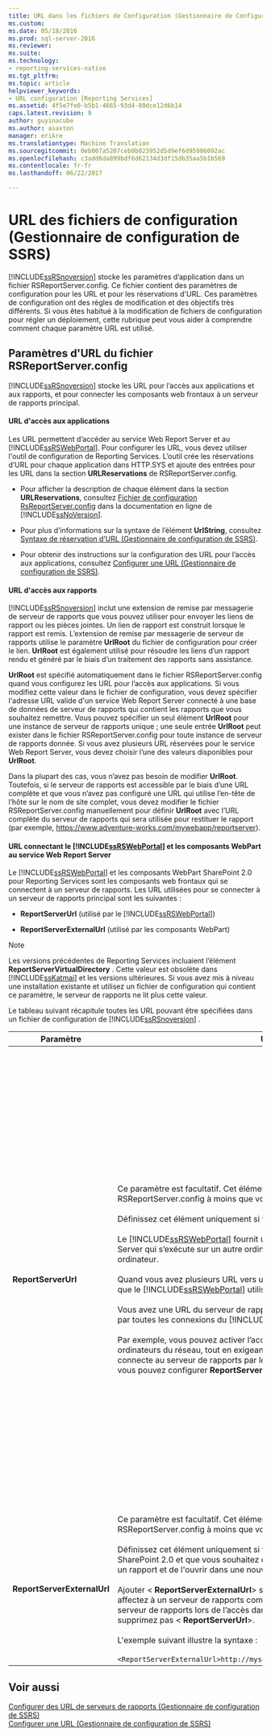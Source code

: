 ```yaml
---
title: URL dans les fichiers de Configuration (Gestionnaire de Configuration de SSRS) | Documents Microsoft
ms.custom: 
ms.date: 05/18/2016
ms.prod: sql-server-2016
ms.reviewer: 
ms.suite: 
ms.technology:
- reporting-services-native
ms.tgt_pltfrm: 
ms.topic: article
helpviewer_keywords:
- URL configuration [Reporting Services]
ms.assetid: 4f5e7fe0-b5b1-4665-93d4-80dce12d6b14
caps.latest.revision: 9
author: guyinacube
ms.author: asaxton
manager: erikre
ms.translationtype: Machine Translation
ms.sourcegitcommit: 0eb007a5207ceb0b023952d5d9ef6d95986092ac
ms.openlocfilehash: c3add6da899bdf6d62134d3df15db35aa5b1b569
ms.contentlocale: fr-fr
ms.lasthandoff: 06/22/2017

---
```

# <a name="urls-in-configuration-files--ssrs-configuration-manager"></a>URL des fichiers de configuration (Gestionnaire de configuration de SSRS)
  [!INCLUDE[ssRSnoversion](../../includes/ssrsnoversion-md.md)] stocke les paramètres d’application dans un fichier RSReportServer.config. Ce fichier contient des paramètres de configuration pour les URL et pour les réservations d'URL. Ces paramètres de configuration ont des règles de modification et des objectifs très différents. Si vous êtes habitué à la modification de fichiers de configuration pour régler un déploiement, cette rubrique peut vous aider à comprendre comment chaque paramètre URL est utilisé.  
  
## <a name="url-settings-in-rsreportserverconfig-file"></a>Paramètres d'URL du fichier RSReportServer.config  
 [!INCLUDE[ssRSnoversion](../../includes/ssrsnoversion-md.md)] stocke les URL pour l’accès aux applications et aux rapports, et pour connecter les composants web frontaux à un serveur de rapports principal.  
  
#### <a name="urls-for-application-access"></a>URL d'accès aux applications  
 Les URL permettent d’accéder au service Web Report Server et au [!INCLUDE[ssRSWebPortal](../../includes/ssrswebportal.md)]. Pour configurer les URL, vous devez utiliser l'outil de configuration de Reporting Services. L’outil crée les réservations d’URL pour chaque application dans HTTP.SYS et ajoute des entrées pour les URL dans la section **URLReservations** de RSReportServer.config.  
  
-   Pour afficher la description de chaque élément dans la section **URLReservations**, consultez [Fichier de configuration RsReportServer.config](../../reporting-services/report-server/rsreportserver-config-configuration-file.md) dans la documentation en ligne de [!INCLUDE[ssNoVersion](../../includes/ssnoversion-md.md)].  
  
-   Pour plus d’informations sur la syntaxe de l’élément **UrlString**, consultez [Syntaxe de réservation d’URL &#40;Gestionnaire de configuration de SSRS&#41;](../../reporting-services/install-windows/url-reservation-syntax-ssrs-configuration-manager.md).  
  
-   Pour obtenir des instructions sur la configuration des URL pour l’accès aux applications, consultez [Configurer une URL &#40;Gestionnaire de configuration de SSRS&#41;](../../reporting-services/install-windows/configure-a-url-ssrs-configuration-manager.md).  
  
#### <a name="urls-for-report-access"></a>URL d'accès aux rapports  
 [!INCLUDE[ssRSnoversion](../../includes/ssrsnoversion-md.md)] inclut une extension de remise par messagerie de serveur de rapports que vous pouvez utiliser pour envoyer les liens de rapport ou les pièces jointes. Un lien de rapport est construit lorsque le rapport est remis. L’extension de remise par messagerie de serveur de rapports utilise le paramètre **UrlRoot** du fichier de configuration pour créer le lien. **UrlRoot** est également utilisé pour résoudre les liens d’un rapport rendu et généré par le biais d’un traitement des rapports sans assistance.  
  
 **UrlRoot** est spécifié automatiquement dans le fichier RSReportServer.config quand vous configurez les URL pour l’accès aux applications. Si vous modifiez cette valeur dans le fichier de configuration, vous devez spécifier l'adresse URL valide d'un service Web Report Server connecté à une base de données de serveur de rapports qui contient les rapports que vous souhaitez remettre. Vous pouvez spécifier un seul élément **UrlRoot** pour une instance de serveur de rapports unique ; une seule entrée **UrlRoot** peut exister dans le fichier RSReportServer.config pour toute instance de serveur de rapports donnée. Si vous avez plusieurs URL réservées pour le service Web Report Server, vous devez choisir l’une des valeurs disponibles pour **UrlRoot**.  
  
 Dans la plupart des cas, vous n’avez pas besoin de modifier **UrlRoot**. Toutefois, si le serveur de rapports est accessible par le biais d’une URL complète et que vous n’avez pas configuré une URL qui utilise l’en-tête de l’hôte sur le nom de site complet, vous devez modifier le fichier RSReportServer.config manuellement pour définir **UrlRoot** avec l’URL complète du serveur de rapports qui sera utilisée pour restituer le rapport (par exemple, https://www.adventure-works.com/mywebapp/reportserver).  
  
#### <a name="urls-connecting-the-includessrswebportalincludesssrswebportalmd-and-web-parts-to-the-report-server-web-service"></a>URL connectant le [!INCLUDE[ssRSWebPortal](../../includes/ssrswebportal.md)] et les composants WebPart au service Web Report Server  
 Le [!INCLUDE[ssRSWebPortal](../../includes/ssrswebportal.md)] et les composants WebPart SharePoint 2.0 pour Reporting Services sont les composants web frontaux qui se connectent à un serveur de rapports. Les URL utilisées pour se connecter à un serveur de rapports principal sont les suivantes :  
  
-   **ReportServerUrl** (utilisé par le [!INCLUDE[ssRSWebPortal](../../includes/ssrswebportal.md)])  
  
-   **ReportServerExternalUrl** (utilisé par les composants WebPart)  
  
> [!NOTE]  
>  Les versions précédentes de Reporting Services incluaient l’élément **ReportServerVirtualDirectory** . Cette valeur est obsolète dans [!INCLUDE[ssKatmai](../../includes/sskatmai-md.md)] et les versions ultérieures. Si vous avez mis à niveau une installation existante et utilisez un fichier de configuration qui contient ce paramètre, le serveur de rapports ne lit plus cette valeur.  
  
 Le tableau suivant récapitule toutes les URL pouvant être spécifiées dans un fichier de configuration de [!INCLUDE[ssRSnoversion](../../includes/ssrsnoversion-md.md)] .  
  
|Paramètre|Utilisation|Description|  
|-------------|-----------|-----------------|  
|**ReportServerUrl**|Ce paramètre est facultatif. Cet élément n'est pas inclus dans le fichier RSReportServer.config à moins que vous ne l'ajoutiez vous-même.<br /><br /> Définissez cet élément uniquement si vous configurez l'un des scénarios suivants :<br /><br /> Le [!INCLUDE[ssRSWebPortal](../../includes/ssrswebportal.md)] fournit un accès web frontal à un service Web Report Server qui s’exécute sur un autre ordinateur ou sur une instance différente du même ordinateur.<br /><br /> Quand vous avez plusieurs URL vers un serveur de rapports et que vous souhaitez que le [!INCLUDE[ssRSWebPortal](../../includes/ssrswebportal.md)] utilise une URL spécifique.<br /><br /> Vous avez une URL du serveur de rapports spécifique que vous souhaitez voir utilisée par toutes les connexions du [!INCLUDE[ssRSWebPortal](../../includes/ssrswebportal.md)] .<br /><br /> Par exemple, vous pouvez activer l’accès du [!INCLUDE[ssRSWebPortal](../../includes/ssrswebportal.md)] pour tous les ordinateurs du réseau, tout en exigeant que le [!INCLUDE[ssRSWebPortal](../../includes/ssrswebportal.md)] se connecte au serveur de rapports par le biais d’une connexion locale. Dans ce cas, vous pouvez configurer **ReportServerUrl** à «`http://localhost/reportserver`».|Cette valeur spécifie l'URL du service Web Report Server. Cette valeur est lue par l’application [!INCLUDE[ssRSWebPortal](../../includes/ssrswebportal.md)] au démarrage. Si cette valeur est définie, le [!INCLUDE[ssRSWebPortal](../../includes/ssrswebportal.md)] se connecte au serveur de rapports spécifié dans l’URL.<br /><br /> Par défaut, le [!INCLUDE[ssRSWebPortal](../../includes/ssrswebportal.md)] fournit un accès web frontal à un service Web Report Server qui s’exécute sur la même instance du serveur de rapports que le [!INCLUDE[ssRSWebPortal](../../includes/ssrswebportal.md)]. Toutefois, si vous souhaitez utiliser le [!INCLUDE[ssRSWebPortal](../../includes/ssrswebportal.md)] avec un service Web Report Server qui fait partie d’une autre instance ou qui s’exécute sur une instance d’un autre ordinateur, vous pouvez définir cette URL pour faire en sorte que le [!INCLUDE[ssRSWebPortal](../../includes/ssrswebportal.md)] se connecte au service Web Report Server externe.<br /><br /> Si un certificat SSL (Secure Sockets Layer) est installé sur le serveur de rapports auquel vous êtes connecté, la valeur de l’élément **ReportServerUrl** doit être le nom du serveur inscrit pour ce certificat. Si l’erreur « La connexion sous-jacente a été fermée. Impossible d’établir une relation de confiance pour le canal sécurisé SSL/TLS » s’affiche, affectez à l’élément **ReportServerUrl** le nom de domaine complet du serveur pour lequel le certificat SSL a été émis. Par exemple, si le certificat est inscrit pour **https://adventure-works.com.onlinesales**, l’URL du serveur de rapports sera **https://adventure-works.com.onlinesales/reportserver**.|  
|**ReportServerExternalUrl**|Ce paramètre est facultatif. Cet élément n'est pas inclus dans le fichier RSReportServer.config à moins que vous ne l'ajoutiez vous-même.<br /><br /> Définissez cet élément uniquement si vous utilisez les composants WebPart de SharePoint 2.0 et que vous souhaitez que les utilisateurs soient en mesure d'extraire un rapport et de l'ouvrir dans une nouvelle fenêtre de navigateur.<br /><br /> Ajouter \< **ReportServerExternalUrl**> sous la \< **ReportServerUrl**> élément, puis affectez à un serveur de rapports complet nom qui se résout en une instance de serveur de rapports lors de l’accès dans une fenêtre de navigateur distincte. Ne supprimez pas \< **ReportServerUrl**>.<br /><br /> L'exemple suivant illustre la syntaxe :<br /><br /> `<ReportServerExternalUrl>http://myserver/reportserver</ReportServerExternalUrl>`|Cette valeur est utilisée par les composants WebPart de SharePoint 2.0.<br /><br /> Dans les versions précédentes, il était recommandé que vous définissiez cette valeur pour déployer le Générateur de rapport sur un serveur de rapports Internet. Il s'agit d'un scénario de déploiement non testé. Si vous utilisiez ce paramètre par le passé pour gérer l'accès Internet au Générateur de rapports, vous devez prévoir une autre stratégie.|  
  
## <a name="see-also"></a>Voir aussi  
 [Configurer des URL de serveurs de rapports &#40;Gestionnaire de configuration de SSRS&#41;](../../reporting-services/install-windows/configure-report-server-urls-ssrs-configuration-manager.md)   
 [Configurer une URL &#40;Gestionnaire de configuration de SSRS&#41;](../../reporting-services/install-windows/configure-a-url-ssrs-configuration-manager.md)

